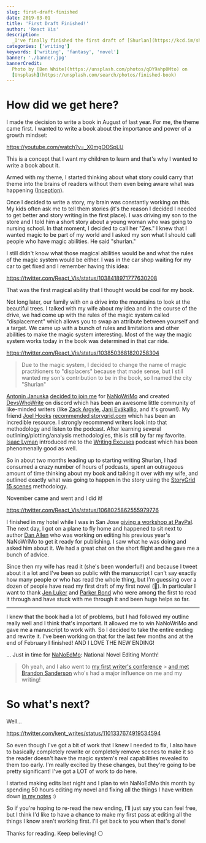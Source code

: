 ```yaml
---
slug: first-draft-finished
date: 2019-03-01
title: 'First Draft Finished!'
author: 'React Vis'
description:
  _I've finally finished the first draft of [Shurlan](https://kcd.im/shurlan)_
categories: ['writing']
keywords: ['writing', 'fantasy', 'novel']
banner: './banner.jpg'
bannerCredit:
  Photo by [Ben White](https://unsplash.com/photos/qDY9ahp0Mto) on
  [Unsplash](https://unsplash.com/search/photos/finished-book)
---
```


# How did we get here?

I made the decision to write a book in August of last year. For me, the theme
came first. I wanted to write a book about the importance and power of a growth
mindset:

https://youtube.com/watch?v=_X0mgOOSpLU

This is a concept that I want my children to learn and that's why I wanted to
write a book about it.

Armed with my theme, I started thinking about what story could carry that theme
into the brains of readers without them even being aware what was happening
([Inception](https://youtu.be/d3A3-zSOBT4)).

Once I decided to write a story, my brain was constantly working on this. My
kids often ask me to tell them stories (it's the reason I decided I needed to
get better and story writing in the first place). I was driving my son to the
store and I told him a short story about a young woman who was going to nursing
school. In that moment, I decided to call her "Zes." I knew that I wanted magic
to be part of my world and I asked my son what I should call people who have
magic abilities. He said "shurlan."

I still didn't know what those magical abilities would be and what the rules of
the magic system would be either. I was in the car shop waiting for my car to
get fixed and I remember having this idea:

https://twitter.com/React_Vis/status/1038418971777630208

That was the first magical ability that I thought would be cool for my book.

Not long later, our family with on a drive into the mountains to look at the
beautiful trees. I talked with my wife about my idea and in the course of the
drive, we had come up with the rules of the magic system called "displacement"
which allows you to swap an attribute between yourself and a target. We came up
with a bunch of rules and limitations and other abilities to make the magic
system interesting. Most of the way the magic system works today in the book was
determined in that car ride.

https://twitter.com/React_Vis/status/1038503681820258304

> Due to the magic system, I decided to change the name of magic practitioners
> to "displacers" because that made sense, but I still wanted my son's
> contribution to be in the book, so I named the city "Shurlan"

[Antonin Januska](https://twitter.com/AntJanus)
[decided to join me](https://twitter.com/AntJanus/status/1045483125361364993)
for [NaNoWriMo](https://nanowrimo.org) and created
[DevsWhoWrite](https://kcd.im/dww) on discord which has been an awesome little
community of like-minded writers (like
[Zack Argyle](https://twitter.com/ZackArgyle),
[Jani Eväkallio](https://twitter.com/jevakallio), and it's grown!). My friend
[Joel Hooks](https://twitter.com/jhooks)
[recommended storygrid.com](https://twitter.com/jhooks/status/1038525738738016256)
which has been an incredible resource. I strongly recommend writers look into
that methodology and listen to the podcast. After learning several
outlining/plotting/analysis methodologies, this is still by far my favorite.
[Isaac Lyman](https://twitter.com/isaacandsuch) introduced me to the
[Writing Excuses](https://writingexcuses.com) podcast which has been
phenomenally good as well.

So in about two months leading up to starting writing Shurlan, I had consumed a
crazy number of hours of podcasts, spent an outrageous amount of time thinking
about my book and talking it over with my wife, and outlined exactly what was
going to happen in the story using the
[StoryGrid 15 scenes](https://storygrid.com/15-most-important-scenes)
methodology.

November came and went and I did it!

https://twitter.com/React_Vis/status/1068025862555979776

I finished in my hotel while I was in San Jose
[giving a workshop at PayPal](https://youtu.be/xcZXS_VEJS0&list=PLV5CVI1eNcJgNqzNwcs4UKrlJdhfDjshf).
The next day, I got on a plane to fly home and happened to sit next to author
[Dan Allen](https://www.facebook.com/authordanallen) who was working on editing
his previous year's NaNoWriMo to get it ready for publishing. I saw what he was
doing and asked him about it. We had a great chat on the short flight and he
gave me a bunch of advice.

Since then my wife has read it (she's been wonderful!) and because I tweet about
it a lot and I've been so public with the manuscript I can't say exactly how
many people or who has read the whole thing, but I'm guessing over a dozen of
people have read my first draft of my first novel (😬). In particular I want to
thank [Jen Luker](https://twitter.com/knitcodemonkey) and
[Parker Bond](https://twitter.com/BondParkerBond) who were among the first to
read it through and have stuck with me through it and been huge helps so far.

---

I knew that the book had a lot of problems, but I had followed my outline really
well and I think that's important. It allowed me to win NaNoWriMo and gave me a
manuscript to work with. So I decided to take the entire ending and rewrite it.
I've been working on that for the last few months and at the end of February I
finished! AND I LOVE THE NEW ENDING!

... Just in time for [NaNoEdMo](https://www.nanoedmo.com): National Novel
Editing Month!

> Oh yeah, and I also went to
> [my first writer's conference](./first-conference-part-0) >
> [and met Brandon Sanderson](https://twitter.com/kent_writes/status/1096918174581157888)
> who's had a major influence on me and my writing!

# So what's next?

Well...

https://twitter.com/kent_writes/status/1101337674919534594

So even though I've got a bit of work that I knew I needed to fix, I also have
to basically completely rewrite or completely remove scenes to make it so the
reader doesn't have the magic system's real capabilities revealed to them too
early. I'm really excited by these changes, but they're going to be pretty
significant! I've got a LOT of work to do here.

I started making edits last night and I plan to win NaNoEdMo this month by
spending 50 hours editing my novel and fixing all the things I have written down
[in my notes](https://kcd.im/shurlan-notes) :)

So if you're hoping to re-read the new ending, I'll just say you can feel free,
but I think I'd like to have a chance to make my first pass at editing all the
things I know aren't working first. I'll get back to you when that's done!

Thanks for reading. Keep believing! ⚪
